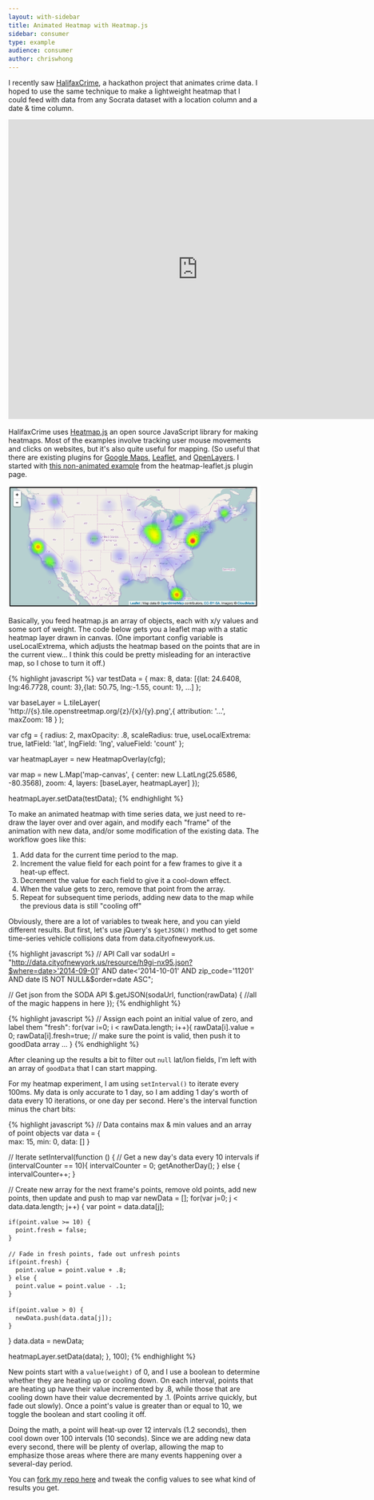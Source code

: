 ```yaml
---
layout: with-sidebar
title: Animated Heatmap with Heatmap.js
sidebar: consumer
type: example
audience: consumer
author: chriswhong
---
```


I recently saw [HalifaxCrime](http://www.crimeheatmap.ca/), a hackathon project that animates crime data. I hoped to use the same technique to make a lightweight heatmap that I could feed with data from any Socrata dataset with a location column and a date & time column. 

<iframe width="758" height="600" src="https://chriswhong.github.io/nyc-heatmap/" frameborder="0" allowfullscreen></iframe>

HalifaxCrime uses [Heatmap.js](http://www.patrick-wied.at/static/heatmapjs/) an open source JavaScript library for making heatmaps. Most of the examples involve tracking user mouse movements and clicks on websites, but it's also quite useful for mapping. (So useful that there are existing plugins for [Google Maps](https://developers.google.com/maps/), [Leaflet](http://leafletjs.com/), and [OpenLayers](http://openlayers.org/). I started with [this non-animated example](http://www.patrick-wied.at/static/heatmapjs/example-heatmap-leaflet.html) from the heatmap-leaflet.js plugin page.

![Heat Map](/img/heatmapjs.png)

Basically, you feed heatmap.js an array of objects, each with x/y values and some sort of weight. The code below gets you a leaflet map with a static heatmap layer drawn in canvas. (One important config variable is useLocalExtrema, which adjusts the heatmap based on the points that are in the current view... I think this could be pretty misleading for an interactive map, so I chose to turn it off.)

{% highlight javascript %}
var testData = {
  max: 8,
  data: [{lat: 24.6408, lng:46.7728, count: 3},{lat: 50.75, lng:-1.55, count: 1}, ...]
};

var baseLayer = L.tileLayer(
  'http://{s}.tile.openstreetmap.org/{z}/{x}/{y}.png',{
    attribution: '...',
    maxZoom: 18
  }
);

var cfg = {
  radius: 2,
  maxOpacity: .8, 
  scaleRadius: true, 
  useLocalExtrema: true,
  latField: 'lat',
  lngField: 'lng',
  valueField: 'count'
};

var heatmapLayer = new HeatmapOverlay(cfg);

var map = new L.Map('map-canvas', {
  center: new L.LatLng(25.6586, -80.3568),
  zoom: 4,
  layers: [baseLayer, heatmapLayer]
});

heatmapLayer.setData(testData);
{% endhighlight %}

To make an animated heatmap with time series data, we just need to re-draw the layer over and over again, and modify each "frame" of the animation with new data, and/or some modification of the existing data. The workflow goes like this:

1. Add data for the current time period to the map.
2. Increment the value field for each point for a few frames to give it a heat-up effect.
3. Decrement the value for each field to give it a cool-down effect.
4. When the value gets to zero, remove that point from the array.
5. Repeat for subsequent time periods, adding new data to the map while the previous data is still "cooling off"

Obviously, there are a lot of variables to tweak here, and you can yield different results. But first, let's use jQuery's `$getJSON()` method to get some time-series vehicle collisions data from data.cityofnewyork.us.

{% highlight javascript %}
// API Call
var sodaUrl = "http://data.cityofnewyork.us/resource/h9gi-nx95.json?$where=date>'2014-09-01' AND date<'2014-10-01' AND zip_code='11201' AND date IS NOT NULL&$order=date ASC";

// Get json from the SODA API
$.getJSON(sodaUrl, function(rawData) {
  //all of the magic happens in here
});
{% endhighlight %}

{% highlight javascript %}
// Assign each point an initial value of zero, and label them "fresh":
for(var i=0; i < rawData.length; i++){
  rawData[i].value = 0;
  rawData[i].fresh=true;
  // make sure the point is valid, then push it to goodData array
  ...
}
{% endhighlight %}

After cleaning up the results a bit to filter out `null` lat/lon fields, I'm left with an array of `goodData` that I can start mapping.

For my heatmap experiment, I am using `setInterval()` to iterate every 100ms. My data is only accurate to 1 day, so I am adding 1 day's worth of data every 10 iterations, or one day per second. Here's the interval function minus the chart bits:

{% highlight javascript %}
// Data contains max & min values and an array of point objects
var data = {  
  max: 15,
  min: 0,
  data: []
}

// Iterate
setInterval(function () {
  // Get a new day's data every 10 intervals
  if (intervalCounter == 10){
    intervalCounter = 0;
    getAnotherDay(); 
  } else {
    intervalCounter++;
  }

  // Create new array for the next frame's points, remove old points, add new points, then update and push to map
  var newData = [];
  for(var j=0; j < data.data.length; j++) {
    var point = data.data[j];

    if(point.value >= 10) {
      point.fresh = false;
    }

    // Fade in fresh points, fade out unfresh points
    if(point.fresh) {
      point.value = point.value + .8;
    } else {
      point.value = point.value - .1;
    }
        
    if(point.value > 0) {
      newData.push(data.data[j]);
    }
  }
  data.data = newData;
      
  heatmapLayer.setData(data);
}, 100);
{% endhighlight %}

New points start with a `value(weight)` of 0, and I use a boolean to determine whether they are heating up or cooling down. On each interval, points that are heating up have their value incremented by .8, while those that are cooling down have their value decremented by .1. (Points arrive quickly, but fade out slowly). Once a point's value is greater than or equal to 10, we toggle the boolean and start cooling it off. 

Doing the math, a point will heat-up over 12 intervals (1.2 seconds), then cool down over 100 intervals (10 seconds). Since we are adding new data every second, there will be plenty of overlap, allowing the map to emphasize those areas where there are many events happening over a several-day period.

You can [fork my repo here](https://github.com/chriswhong/nyc-heatmap) and tweak the config values to see what kind of results you get.
